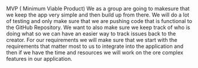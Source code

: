 MVP ( Minimum Viable Product)
We as a group are going to makesure that we keep the app very simple and then build up from there.
We will do a lot of testing and only make sure that we are pushing code that is functional to the GitHub Repository. 
We want to also make sure we keep track of who is doing what so we can have an easier way to track issues back to the creator. 
For our requirements we will make sure that we start with the requirements that matter most to us to integrate into the application and then if 
we have the time and resources we will work on the ore complex features in our application.
